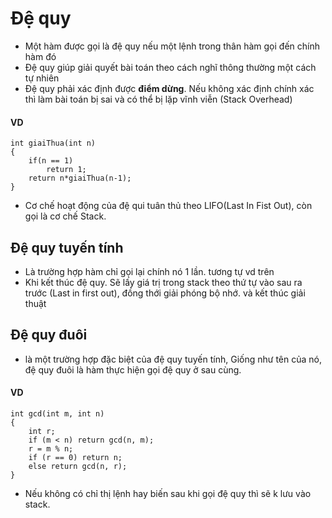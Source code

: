 # Đệ quy
 - Một hàm được gọi là đệ quy nếu một lệnh trong thân hàm gọi đến chính hàm đó
 - Đệ quy giúp giải quyết bài toán theo cách nghĩ thông thường một cách tự nhiên
 - Đệ quy phải xác định được **điểm dừng**. Nếu không xác định chính xác thì làm bài toán bị sai và có thể bị lặp vĩnh viễn (Stack Overhead)

#### VD
```
int giaiThua(int n)
{
    if(n == 1) 
        return 1;
    return n*giaiThua(n-1);
}
```

 - Cơ chế hoạt động của đệ qui tuân thủ theo LIFO(Last In Fist Out), còn gọi là cơ chế Stack.
 
## Đệ quy tuyến tính
 - Là trường hợp hàm chỉ gọi lại chính nó 1 lần. tương tự vd trên
 - Khi kết thúc đệ quy. Sẽ lấy giá trị trong stack theo thứ tự vào sau ra trước (Last in first out), đồng thới giải phóng bộ nhớ. và kết thúc giải thuật

## Đệ quy đuôi
 - là một trường hợp đặc biệt của đệ quy tuyến tính, Giống như tên của nó, đệ quy đuôi là hàm thực hiện gọi đệ quy ở sau cùng. 
 #### VD
 ```
 int gcd(int m, int n)
 {
     int r;
     if (m < n) return gcd(n, m);
     r = m % n;
     if (r == 0) return n;
     else return gcd(n, r);
 }
 ```
 - Nếu không có chỉ thị lệnh hay biến sau khi gọi đệ quy thì sẽ k lưu vào stack.
